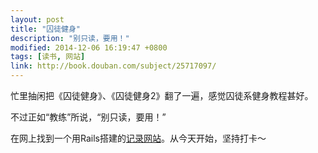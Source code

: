```yaml
---
layout: post
title: "囚徒健身"
description: "别只读，要用！"
modified: 2014-12-06 16:19:47 +0800
tags: [读书, 网站]
link: http://book.douban.com/subject/25717097/
---
```


忙里抽闲把《囚徒健身》、《囚徒健身2》翻了一遍，感觉囚徒系健身教程甚好。

不过正如“教练”所说，“别只读，要用！”

在网上找到一个用Rails搭建的[记录网站](http://qiutu.org/)。从今天开始，坚持打卡～
